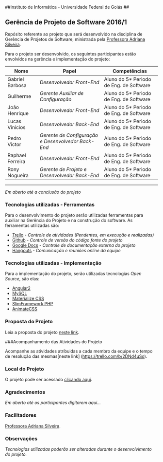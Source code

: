 ##Instituto de Informática - Universidade Federal de Goiás ##
## Gerência de Projeto de Software 2016/1 


Repósito referente ao projeto que será desenvolvido na disciplina de Gerência de Projetos de Software, ministrada pela [Professora Adriana Silveira](mailto:adriana@estrategia.eti.br).

Para o projeto ser desenvolvido, os seguintes participantes estão envolvidos na gerência e implementação do projeto:

Nome             |            Papel           |  Competências
-----------------------------|----------------------------|---------
Gabriel Barbosa   | _Desenvolvedor Front-End_     |  Aluno do 5* Periodo de Eng. de Software
Guilherme  | _Gerente Auxiliar de Configuração_     |  Aluno do 5* Periodo de Eng. de Software
João Henrique  | _Desenvolvedor Front-End_    | Aluno do 5* Periodo de Eng. de Software
Lucas Vinicios   | _Desenvolvedor Back-End_          | Aluno do 5* Periodo de Eng. de Software
Pedro Victor     | _Gerente de Configuração e Desenvolvedor Back-End_   | Aluno do 5* Periodo de Eng. de Software
Raphael Ferreira          | _Desenvolvedor Front-End_   | Aluno do 5* Periodo de Eng. de Software
Rony Nogueira    | _Gerente de Projeto e Desenvolvedor Back-End_ | Aluno do 5* Periodo de Eng. de Software
---------
_Em aberto até a conclusão do projeto_

### Tecnologias utilizadas - Ferramentas

Para o desenvolvimento do projeto serão utilizadas ferramentas para auxiliar na Gerência do Projeto e na construção do software. As ferramentas utilizadas são:

- [Trello](https://trello.com) - _Controle de atividades (Pendentes, em execução e realizadas)_ 
- [Github](https://github.com) - _Controle de versão do código fonte do projeto_
- [Google Docs](https://docs.google.com/) - _Controle de documentação  externa do projeto_
- [Hangouts](https://hangouts.google.com) - _Comunicação e reuniões online da equipe_


### Tecnologias utilizadas - Implementação

Para a implementação do projeto, serão utilizadas tecnologias _Open Source_, são elas:

- [Angular2](https://angular.io/)
- [MySQL](https://www.mysql.com/)
- [Materialize CSS](http://materializecss.com/)
- [SlimFramework PHP](http://www.slimframework.com/)
- [AnimateCSS](https://daneden.github.io/animate.css/)

### Proposta do Projeto

Leia a proposta do projeto [neste link](https://github.com/gabrielbo1/ygg/blob/master/Documentos/Proposta%20YGG.md).

###Acompanhamento das Atividades do Projeto

Acompanhe as atividades atríbuidas a cada membro da equipe e o tempo de resolução das mesmas[neste link] (https://trello.com/b/2DNd4uSo).

### Local do Projeto
O projeto pode ser acessado [clicando aqui](http://ygg.pe.hu/ 'Acessar Site').

### Agradecimentos

_Em aberto até os participantes digitarem aqui..._

### Facilitadores

[Professora Adriana Silveira](mailto:adriana@estrategia.eti.br).


### Observações

_Tecnologias utilizadas poderão ser alteradas durante o desenvolvimento do projeto._
